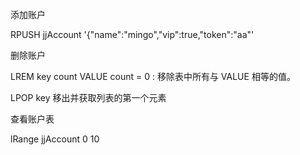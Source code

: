 
添加账户

RPUSH jjAccount '{"name":"mingo","vip":true,"token":"aa"'

删除账户

LREM key count VALUE
count = 0 : 移除表中所有与 VALUE 相等的值。


LPOP key
移出并获取列表的第一个元素

查看账户表

lRange jjAccount 0 10
